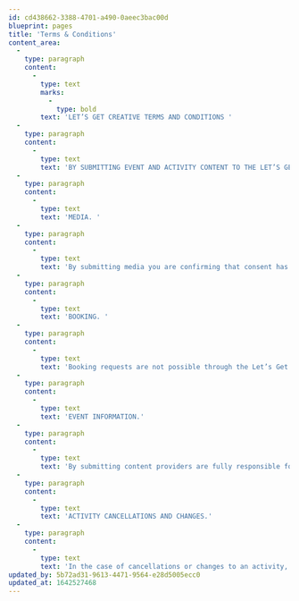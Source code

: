 ```yaml
---
id: cd438662-3388-4701-a490-0aeec3bac00d
blueprint: pages
title: 'Terms & Conditions'
content_area:
  -
    type: paragraph
    content:
      -
        type: text
        marks:
          -
            type: bold
        text: 'LET’S GET CREATIVE TERMS AND CONDITIONS '
  -
    type: paragraph
    content:
      -
        type: text
        text: 'BY SUBMITTING EVENT AND ACTIVITY CONTENT TO THE LET’S GET CREATIVE WEBSITE, PROVIDERS AGREE TO BE BOUND BY THE TERMS AND CONDITIONS DETAILED BELOW:'
  -
    type: paragraph
    content:
      -
        type: text
        text: 'MEDIA. '
  -
    type: paragraph
    content:
      -
        type: text
        text: 'By submitting media you are confirming that consent has been given by a responsible adult that any persons identifiable have agreed for publication on the Let’s Get Creative website and other publications.  Please note: we cannot guarantee that photographs will not be used against other activities on the website.'
  -
    type: paragraph
    content:
      -
        type: text
        text: 'BOOKING. '
  -
    type: paragraph
    content:
      -
        type: text
        text: 'Booking requests are not possible through the Let’s Get Creative website. The event provider is responsible for providing accurate contact details and booking information. The event provider is responsible for liaising with interested parties and responding to booking enquiries. Suffolk Libraries is not responsible for issues surrounding booking. '
  -
    type: paragraph
    content:
      -
        type: text
        text: 'EVENT INFORMATION.'
  -
    type: paragraph
    content:
      -
        type: text
        text: 'By submitting content providers are fully responsible for ensuring information on the Let’s Get Creative website is current and accurate. Suffolk Libraries maintains the right to edit and refuse any inappropriate information submitted. '
  -
    type: paragraph
    content:
      -
        type: text
        text: 'ACTIVITY CANCELLATIONS AND CHANGES.'
  -
    type: paragraph
    content:
      -
        type: text
        text: 'In the case of cancellations or changes to an activity, it is the content provider’s responsibility to update Suffolk Libraries or inform event attendees. Please be aware Suffolk Libraries will need at least 24 hours to amend live listings with information changes.'
updated_by: 5b72ad31-9613-4471-9564-e28d5005ecc0
updated_at: 1642527468
---
```

